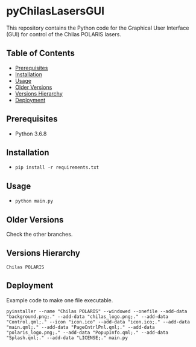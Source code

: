 # pyChilasLasersGUI

This repository contains the Python code for the Graphical User Interface (GUI) for control of the Chilas POLARIS lasers.

## Table of Contents

- [Prerequisites](#prerequisites)
- [Installation](#installation)
- [Usage](#usage)
- [Older Versions](#older-versions)
- [Versions Hierarchy](#versions-hierarchy)
- [Deployment](#deployment)

## Prerequisites

* Python 3.6.8

## Installation

* `pip install -r requirements.txt`

## Usage

* `python main.py`

## Older Versions

Check the other branches.

## Versions Hierarchy
```
Chilas POLARIS
```

## Deployment
Example code to make one file executable.
```
pyinstaller --name "Chilas POLARIS" --windowed --onefile --add-data "background.png;." --add-data "chilas_logo.png;." --add-data "Control.qml;." --icon "icon.ico" --add-data "icon.ico;." --add-data "main.qml;." --add-data "PageCntrlPnl.qml;." --add-data "polaris_logo.png;." --add-data "PopupInfo.qml;." --add-data "Splash.qml;." --add-data "LICENSE;." main.py
```
